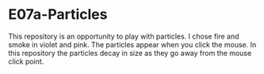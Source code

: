 # E07a-Particles
This repository is an opportunity to play with particles.
I chose fire and smoke in violet and pink. 
The particles appear when you click the mouse.
In this repository the particles decay in size as they go away from the mouse click point.